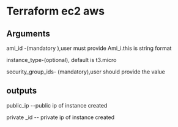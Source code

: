# Terraform ec2 aws

## Arguments

ami_id -(mandatory ),user must provide Ami_i.this is string format

instance_type-(optional), default is t3.micro

security_group_ids- (mandatory),user should provide the value


## outputs

public_ip --public ip of instance created 

private _id -- private ip of instance created


